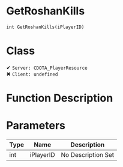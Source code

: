 # GetRoshanKills
```
int GetRoshanKills(iPlayerID)
```
# Class
✔ `Server: CDOTA_PlayerResource`  
✖ `Client: undefined`  

# Function Description

# Parameters
Type|Name|Description
--|--|--
int|iPlayerID|No Description Set
